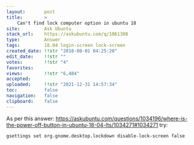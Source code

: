 ```yaml
---
layout:       post
title:        >
    Can't find lock computer option in ubuntu 18
site:         Ask Ubuntu
stack_url:    https://askubuntu.com/q/1061308
type:         Answer
tags:         18.04 login-screen lock-screen
created_date: !!str "2018-08-01 04:25:20"
edit_date:    !!str ""
votes:        !!str "4"
favorites:    
views:        !!str "6,484"
accepted:     
uploaded:     !!str "2021-12-31 14:57:34"
toc:          false
navigation:   false
clipboard:    false
---
```


As per this answer: https://askubuntu.com/questions/1034196/where-is-the-power-off-button-in-ubuntu-18-04-lts/1034271#1034271 try:

``` 
gsettings set org.gnome.desktop.lockdown disable-lock-screen false

```
